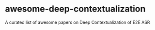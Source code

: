 # awesome-deep-contextualization
A curated list of awesome papers on Deep Contextualization of E2E ASR

